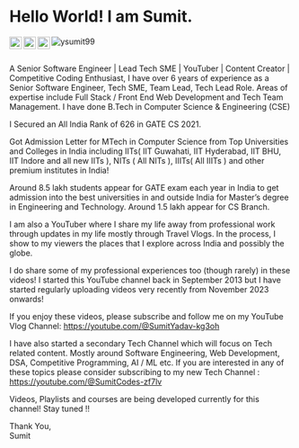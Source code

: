 # Hello World! I am Sumit. 

<a href="https://www.linkedin.com/in/sumit-yadav-73b594126/">
  <img align="left" alt="Sumit Yadav - LinkedIn" width="22px" src="https://cdn.jsdelivr.net/npm/simple-icons@v3/icons/linkedin.svg"/>
</a>
<a href="mailto:ysumit99@gmail.com">
  <img align="left" alt="Sumit Yadav - Mail" width="22px" src="https://img.icons8.com/ios-glyphs/30/000000/new-post.png"/>
</a>
<a href="https://www.youtube.com/channel/UCzkVq0M1cJPpGCNOrlxJEVg">
  <img align="left" alt="Sumit Yadav - Youtube" width="22px" src="https://cdn.jsdelivr.net/npm/simple-icons@v3/icons/youtube.svg"/>
</a>
<img src="https://komarev.com/ghpvc/?username=ysumit99" alt="ysumit99"/>
<br />
<br />

A Senior Software Engineer | Lead Tech SME | YouTuber | Content Creator | Competitive Coding Enthusiast, I have over 6 years of experience as a Senior Software Engineer, Tech SME, Team Lead, Tech Lead Role. Areas of expertise include Full Stack / Front End Web Development and Tech Team Management. I have done B.Tech in Computer Science & Engineering (CSE)

I Secured an All India Rank of 626 in GATE CS 2021. 

Got Admission Letter for MTech in Computer Science from Top Universities and Colleges in India including IITs( IIT Guwahati, IIT Hyderabad, IIT BHU, IIT Indore and all new IITs ), NITs ( All NITs ), IIITs( All IIITs ) and other premium institutes in India! 

Around 8.5 lakh students appear for GATE exam each year in India to get admission into the best universities in and outside India for Master’s degree in Engineering and Technology. Around 1.5 lakh appear for CS Branch.

I am also a YouTuber where I share my life away from professional work through updates in my life mostly through Travel Vlogs. In the process, I show to my viewers the places that I explore across India and possibly the globe. 

I do share some of my professional experiences too (though rarely) in these videos! I started this YouTube channel back in September 2013 but I have started regularly uploading videos very recently from November 2023 onwards! 

If you enjoy these videos, please subscribe and follow me on my YouTube Vlog Channel: https://youtube.com/@SumitYadav-kg3oh


I have also started a secondary Tech Channel which will focus on Tech related content. Mostly around Software Engineering, Web Development, DSA, Competitive Programming, AI / ML etc. If you are interested in any of these topics please consider subscribing to my new Tech Channel : https://youtube.com/@SumitCodes-zf7lv 

Videos, Playlists and courses are being developed currently for this channel! Stay tuned !!

Thank You,<br />
Sumit<br />

